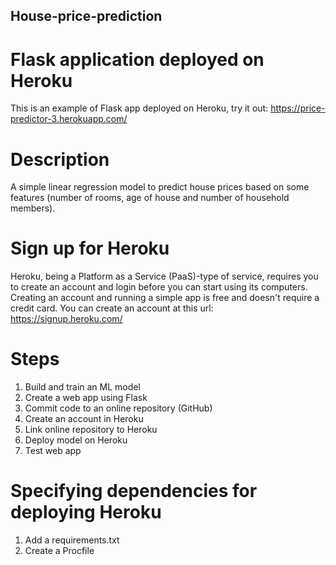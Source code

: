 ## House-price-prediction

# Flask application deployed on Heroku
This is an example of Flask app deployed on Heroku, try it out: https://price-predictor-3.herokuapp.com/

# Description
A simple linear regression model to predict house prices based on some features (number of rooms, age of house and number of household members).


# Sign up for Heroku
Heroku, being a Platform as a Service (PaaS)-type of service, requires you to create an account and login before you can start using its computers. Creating an account and running a simple app is free and doesn't require a credit card.
You can create an account at this url: https://signup.heroku.com/ 

# Steps
1. Build and train an ML model
2. Create a web app using Flask
3. Commit code to an online repository (GitHub)
4. Create an account in Heroku
5. Link online repository to Heroku
6. Deploy model on Heroku
7. Test web app 

# Specifying dependencies for deploying Heroku
1. Add a requirements.txt
2. Create a Procfile
